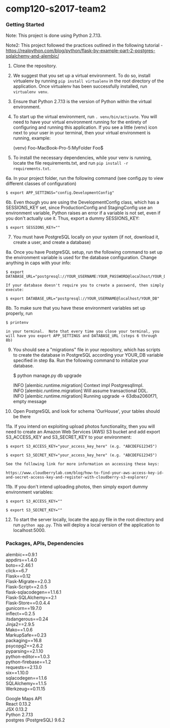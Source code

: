# comp120-s2017-team2

### Getting Started
Note: This project is done using Python 2.7.13.

Note2: This project followed the practices outlined in the following tutorial - 
    https://realpython.com/blog/python/flask-by-example-part-2-postgres-sqlalchemy-and-alembic/

1. Clone the repository.

2. We suggest that you set up a virtual environment. To do so, install virtualenv by running `pip install virtualenv` in the root directory of the application. Once virtualenv has been successfully installed, run `virtualenv venv`.

3. Ensure that Python 2.7.13 is the version of Python within the virtual environment. 

4. To start up the virtual environment, run `. venv/bin/activate`.  You will need to have your virtual environment running for the entirety of configuring and running this application.  If you see a little (venv) icon next to your user in your terminal, then your virtual environment is running, example:

    (venv) Foo-MacBook-Pro-5:MyFolder Foo$

5. To install the necessary dependencies, while your venv is running, locate the file requirements.txt, and run `pip install -r requirements.txt`.

6a. In your project folder, run the following command (see config.py to view different classes of configuration)

    $ export APP_SETTINGS="config.DevelopmentConfig"

6b. Even though you are using the DevelopmentConfig class, which has a SESSIONS_KEY set, since ProductionConfig and StagingConfig use an environment variable, Python raises an error if a variable is not set, even if you don't actually use it.  Thus, export a dummy SESSIONS_KEY: 

    $ export SESSIONS_KEY=""

7. You must have PostgreSQL locally on your system (if not, download it, create a user, and create a database)

8a. Once you have PostgreSQL setup, run the following command to set up the environment variable is used for the database configuration. Change anything in caps with your info:

    $ export DATABASE_URL="postgresql://YOUR_USERNAME:YOUR_PASSWORD@localhost/YOUR_DB"

    If your database doesn't require you to create a password, then simply execute:

    $ export DATABASE_URL="postgresql://YOUR_USERNAME@localhost/YOUR_DB"

8b. To make sure that you have these environment variables set up properly, run 

    $ printenv

    in your terminal.  Note that every time you close your terminal, you will have you export APP_SETTINGS and DATABASE_URL (steps 6 through 8b)

9. You should see a "migrations" file in your repository, which has scripts to create the database in PostgreSQL according your YOUR_DB variable specified in step 8a.  Run the following command to initialize your database.

    $ python manage.py db upgrade

      INFO  [alembic.runtime.migration] Context impl PostgresqlImpl. <br />
      INFO  [alembic.runtime.migration] Will assume transactional DDL. <br />
      INFO  [alembic.runtime.migration] Running upgrade  -> 63dba2060f71, empty message

10. Open PostgreSQL and look for schema 'OurHouse', your tables should be there

11a. If you intend on exploiting upload photos functionality, then you will need to create an Amazon Web Services (AWS) S3 bucket and add export S3_ACCESS_KEY and S3_SECRET_KEY to your environment:

    $ export S3_ACCESS_KEY="your_access_key_here" (e.g. "ABCDEFG12345")

    $ export S3_SECRET_KEY="your_access_key_here" (e.g. "ABCDEFG12345")

    See the following link for more information on accessing these keys:

    https://www.cloudberrylab.com/blog/how-to-find-your-aws-access-key-id-and-secret-access-key-and-register-with-cloudberry-s3-explorer/

11b. If you don't intend uploading photos, then simply export dummy environment variables:

    $ export S3_ACCESS_KEY=""

    $ export S3_SECRET_KEY=""

12. To start the server locally, locate the app.py file in the root directory and run `python app.py`. This will deploy a local version of the application to localhost:5000. 

### Packages, APIs, Dependencies
alembic==0.9.1 <br />
appdirs==1.4.0 <br />
boto==2.46.1 <br />
click==6.7 <br />
Flask==0.12 <br />
Flask-Migrate==2.0.3 <br />
Flask-Script==2.0.5 <br />
flask-sqlacodegen==1.1.6.1 <br />
Flask-SQLAlchemy==2.1 <br />
Flask-Store==0.0.4.4 <br />
gunicorn==19.7.0 <br />
inflect==0.2.5 <br />
itsdangerous==0.24 <br />
Jinja2==2.9.5 <br />
Mako==1.0.6 <br />
MarkupSafe==0.23 <br />
packaging==16.8 <br />
psycopg2==2.6.2 <br />
pyparsing==2.1.10 <br />
python-editor==1.0.3 <br />
python-firebase==1.2 <br />
requests==2.13.0 <br />
six==1.10.0 <br />
sqlacodegen==1.1.6 <br />
SQLAlchemy==1.1.5 <br />
Werkzeug==0.11.15 <br />

Google Maps API <br />
React 0.13.2 <br />
JSX 0.13.2 <br />
Python 2.7.13 <br />
postgres (PostgreSQL) 9.6.2 <br />